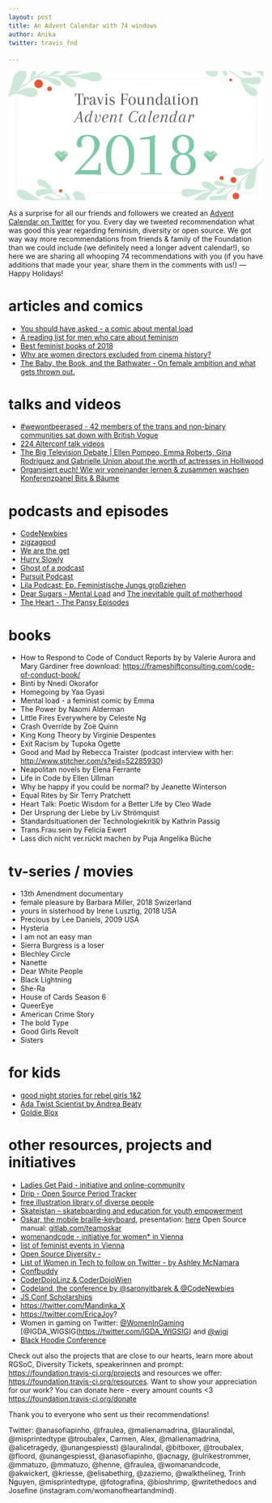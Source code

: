 ```yaml
---
layout: post
title: An Advent Calendar with 74 windows
author: Anika
twitter: travis_fnd 

---
```



![illistration of the words Travis Foundation Advents Calendar](/images/blog/2018-12-24-travisfoundation-advent-calendar.png)


As a surprise for all our friends and followers we created an [Advent Calendar on Twitter](https://twitter.com/hashtag/tfadventcalendar?f=tweets&vertical=default&src=hash) for you. Every day we tweeted recommendation what was good this year regarding feminism, diversity or open source. We got way way more recommendations from friends & family of the Foundation than we could include (we definitely need a longer advent calendar!), so here we are sharing all whooping 74 recommendations with you (if you have additions that made your year, share them in the comments with us!) — Happy Holidays! 

# articles and comics 

+ [You should have asked - a comic about mental load](https://english.emmaclit.com/2017/05/20/you-shouldve-asked/)
+ [A reading list for men who care about feminism](https://qz.com/1465332/a-reading-list-for-men-who-care-about-feminism/)
+ [Best feminist books of 2018](https://www.autostraddle.com/50-of-the-best-feminist-books-of-2018-442742/)
+ [Why are women directors excluded from cinema history?](http://www.bbc.com/culture/story/20181029-why-are-women-directors-excluded-from-cinema-history?ocid=ww.social.link.email)
+ [The Baby, the Book, and the Bathwater - On female ambition and what gets thrown out.](https://www.theparisreview.org/blog/2018/01/31/baby-book-bathwater/)

# talks and videos

+ [#wewontbeerased - 42 members of the trans and non-binary communities sat down with British Vogue](https://www.youtube.com/watch?v=Omyhocy02wo)
+ [224 Alterconf talk videos](https://alterconf.com/speakers)
+ [The Big Television Debate | Ellen Pompeo, Emma Roberts, Gina Rodriguez and Gabrielle Union about the worth of actresses in Holliwood](https://www.youtube.com/watch?v=AQ0lWxFZHYY)
+ [Organisiert euch!
Wie wir voneinander lernen & zusammen wachsen Konferenzpanel Bits & Bäume](https://media.ccc.de/v/bub2018-361-organisiert_euch#t=9)

# podcasts and episodes

+ [CodeNewbies](https://www.codenewbie.org/)
+ [zigzagpod](https://zigzagpod.com/)
+ [We are the get](http://www.wearetheget.com/)
+ [Hurry Slowly](https://hurryslowly.co/)
+ [Ghost of a podcast](http://www.lovelanyadoo.com/ghost-of-a-podcast/)
+ [Pursuit Podcast](http://hyperurl.co/pursuitpod)
+ [Lila Podcast: Ep. Feministische Jungs großziehen]( https://lila-podcast.de/feministische-jungs-grossziehen/)
+ [Dear Sugars - Mental Load](https://www.nytimes.com/2018/05/05/podcasts/listen-to-dear-sugars-the-invisible-work-most-women-do-with-gemma-hartley.html) and [The inevitable guilt of motherhood](https://www.wbur.org/dearsugar/archive/7)
+ [The Heart - The Pansy Episodes](https://www.theheartradio.org/pansy-episodes)


# books

+ How to Respond to Code of Conduct Reports by by Valerie Aurora and Mary Gardiner free download: https://frameshiftconsulting.com/code-of-conduct-book/ 
+ Binti by Nnedi Okorafor
+ Homegoing by Yaa Gyasi
+ Mental load - a feminist comic by Emma 
+ The Power by Naomi Alderman
+ Little Fires Everywhere by Celeste Ng
+ Crash Override by Zoë Quinn
+ King Kong Theory by Virginie Despentes
+ Exit Racism by Tupoka Ogette 
+ Good and Mad by Rebecca Traister (podcast interview with her: http://www.stitcher.com/s?eid=52285930) 
+ Neapolitan novels by Elena Ferrante
+ Life in Code by Ellen Ullman
+ Why be happy if you could be normal? by Jeanette Winterson
+ Equal Rites by Sir Terry Pratchett
+ Heart Talk: Poetic Wisdom for a Better Life by Cleo Wade
+ Der Ursprung der Liebe by Liv Strömquist 
+ Standardsituationen der Technologiekritik by Kathrin Passig
+ Trans.Frau.sein by Felicia Ewert 
+ Lass dich nicht ver.rückt machen by Puja Angelika Büche 

# tv-series / movies 

+ 13th Amendment documentary 
+ female pleasure by Barbara Miller, 2018 Swizerland
+ yours in sisterhood by Irene Lusztig, 2018 USA
+ Precious by Lee Daniels, 2009 USA
+ Hysteria
+ I am not an easy man
+ Sierra Burgress is a loser 
+ Blechley Circle 
+ Nanette 
+ Dear White People
+ Black Lightning 
+ She-Ra 
+ House of Cards Season 6
+ QueerEye 
+ American Crime Story
+ The bold Type 
+ Good Girls Revolt
+ Sisters 

# for kids 
+ [good night stories for rebel girls 1&2](https://rebelgirls.co.uk/products/good-night-stories-for-rebel-girls)
+ [Ada Twist Scientist by Andrea Beaty](http://abramsbooks.com/adatwist/)
+ [Goldie Blox](http://www.goldieblox.com/)

# other resources, projects and initiatives

+ [Ladies Get Paid - initiative and online-community](https://www.ladiesgetpaid.com/)
+ [Drip - Open Source Period Tracker](https://bloodyhealth.gitlab.io/ )
+ [free illustration library of diverse people](https://humaaans.com)
+ [Skateistan – skateboarding and education for youth empowerment](https://www.skateistan.org/)
+ [Oskar, the mobile braille-keyboard](https://jojoba.ddns.info/wiki/Oskar), presentation: [here](https://oskar.ddns.mobi/mediawiki/images/8/8c/Ikt-forum-vortrag.pdf) Open Source manual: [gitlab.com/teamoskar](https://gitlab.com/teamoskar)
+ [womenandcode - initiative for women* in Vienna](http://womenandcode.org/)
+ [list of feminist events in Vienna](https://femvienna.wordpress.com/)
+ [Open Source Diversity - ](https://opensourcediversity.org)
+ [List of Women in Tech to follow on Twitter - by Ashley McNamara](https://twitter.com/ashleymcnamara/status/1063120296369020935)
+ [Confbuddy](https://conferencebuddy.io)
+ [CoderDojoLinz & CoderDojoWien ](https://coderdojo.com/)
+ [Codeland, the conference by @saronyitbarek & @CodeNewbies](https://codelandconf.com/)
+ [JS Conf Scholarships](https://2019.jsconf.eu/scholarships/)
+ https://twitter.com/Mandinka_X
+ https://twitter.com/EricaJoy?
+ Women in gaming on Twitter: [@WomenInGaming](https://twitter.com/WomenInGaming) [@IGDA_WIGSIG(https://twitter.com/IGDA_WIGSIG) and [@wigj](https://twitter.com/wigj)
+ [Black Hoodie Conference](https://www.blackhoodie.re/about/)

 

Check out also the projects that are close to our hearts, learn more about RGSoC, Diversity Tickets, speakerinnen and prompt: https://foundation.travis-ci.org/projects and resources we offer: https://foundation.travis-ci.org/resources. Want to show your appreciation for our work? You can donate here - every amount counts <3 https://foundation.travis-ci.org/donate


Thank you to everyone who sent us their recommendations!

Twitter: @anasofiapinho, @fraulea, @malienamadrina, @lauralindal, @misprintedtype @troubalex, Carmen, Alex, @malienamadrina, @alicetragedy, @unangespiesst) @lauralindal, @bitboxer, @troubalex, @floord, 
@unangespiesst, @anasofiapinho, @acnagy, @ulrikestrommer, @mmatuzo, @mmatuzo, @henne, @fraulea, @womanandcode, 
@akwickert, @kriesse, @elisabethirg, @zaziemo, @walkthelineg, Trinh Nguyen, @misprintedtype, @fotografina, @bioshrimp, @writethedocs and Josefine (instagram.com/womanofheartandmind).
